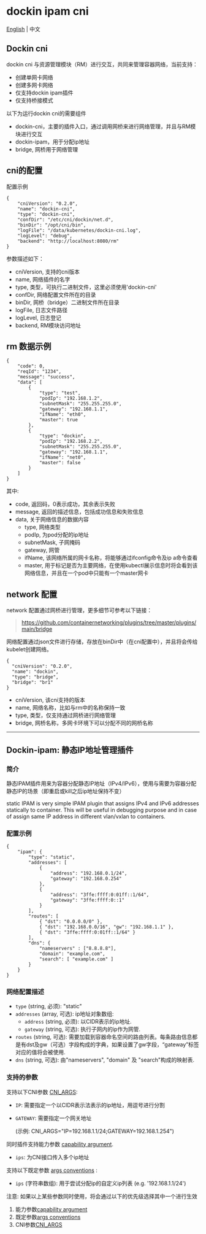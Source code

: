 # **dockin ipam cni**

[English](README.md) | 中文
## **Dockin cni**
dockin cni 与资源管理模块（RM）进行交互，共同来管理容器网络，当前支持：
- 创建单网卡网络
- 创建多网卡网络
- 仅支持dockin ipam插件
- 仅支持桥接模式

以下为运行dockin cni的需要组件
- dockin-cni，主要的插件入口，通过调用网桥来进行网络管理，并且与RM模块进行交互
- dockin-ipam，用于分配ip地址
- bridge, 网桥用于网络管理

cni的配置
--
配置示例
```
{
    "cniVersion": "0.2.0",
    "name": "dockin-cni",
    "type": "dockin-cni",
    "confDir": "/etc/cni/dockin/net.d",
    "binDir": "/opt/cni/bin",
    "logFile": "/data/kubernetes/dockin-cni.log",
    "logLevel": "debug",
    "backend": "http://localhost:8080/rm"
}
```
参数描述如下：
- cniVersion, 支持的cni版本
- name, 网络插件的名字
- type, 类型，可执行二进制文件，这里必须使用'dockin-cni'
- confDir, 网络配置文件所在的目录
- binDir, 网桥（bridge）二进制文件所在目录
- logFile, 日志文件路径
- logLevel, 日志登记
- backend, RM模块访问地址

rm 数据示例
---
```
{
    "code": 0,
    "reqId": "1234",
    "message": "success",
    "data": [
        {
            "type": "test",
            "podIp": "192.168.1.2",
            "subnetMask": "255.255.255.0",
            "gateway": "192.168.1.1",
            "ifName": "eth0",
            "master": true
        },
        {
            "type": "dockin",
            "podIp": "192.168.2.2",
            "subnetMask": "255.255.255.0",
            "gateway": "192.168.1.1",
            "ifName": "net0",
            "master": false
        }
    ]
}
```
其中:
- code, 返回码，0表示成功，其余表示失败
- message, 返回的描述信息，包括成功信息和失败信息
- data, 关于网络信息的数据内容
    - type, 网络类型 
    - podIp, 为pod分配的ip地址
    - subnetMask, 子网掩码
    - gateway, 网管
    - ifName, 该网络所属的网卡名称，将能够通过ifconfig命令及ip a命令查看
    - master, 用于标记是否为主要网络，在使用kubectl展示信息时将会看到该网络信息，并且在一个pod中只能有一个master网卡

network 配置
---
network 配置通过网桥进行管理，更多细节可参考以下链接：
>https://github.com/containernetworking/plugins/tree/master/plugins/main/bridge

网络配置通过json文件进行存储，存放在binDir中（在cni配置中），并且将会传给kubelet创建网络。

```
{
  "cniVersion": "0.2.0",
  "name": "dockin",
  "type": "bridge",
  "bridge": "br1"
}
``` 

- cniVersion, 该cni支持的版本
- name, 网络名称，比如与rm中的名称保持一致
- type, 类型，仅支持通过网桥进行网络管理
- bridge, 网桥名称，多网卡环境下可以分配不同的网桥名称

---
## **Dockin-ipam**: 静态IP地址管理插件

### 简介

静态IPAM插件用来为容器分配静态IP地址（IPv4/IPv6），使用与需要为容器分配静态IP的场景（即重启或kill之后ip地址保持不变）

static IPAM is very simple IPAM plugin that assigns IPv4 and IPv6 addresses statically to container. This will be useful in debugging purpose and in case of assign same IP address in different vlan/vxlan to containers.


### 配置示例

```
{
	"ipam": {
		"type": "static",
		"addresses": [
			{
				"address": "192.168.0.1/24",
				"gateway": "192.168.0.254"
			},
			{
				"address": "3ffe:ffff:0:01ff::1/64",
				"gateway": "3ffe:ffff:0::1"
			}
		],
		"routes": [
			{ "dst": "0.0.0.0/0" },
			{ "dst": "192.168.0.0/16", "gw": "192.168.1.1" },
			{ "dst": "3ffe:ffff:0:01ff::1/64" }
		],
		"dns": {
			"nameservers" : ["8.8.8.8"],
			"domain": "example.com",
			"search": [ "example.com" ]
		}
	}
}
```

### 网络配置描述

* `type` (string, 必须): "static"
* `addresses` (array, 可选): ip地址对象数组:
	* `address` (string, 必须): 以CIDR表示的ip地址.
	* `gateway` (string, 可选): 执行子网内的ip作为网管.
* `routes` (string, 可选): 需要加载到容器命名空间的路由列表。每条路由信息都是有dst及gw（可选）字段构成的字典，如果设置了gw字段，“gateway”标签对应的值将会被使用.
* `dns` (string, 可选): 由"nameservers", "domain" 及 "search"构成的映射表.

### 支持的参数

支持以下CNI参数 [CNI_ARGS](https://github.com/containernetworking/cni/blob/master/SPEC.md#parameters):

* `IP`: 需要指定一个以CIDR表示法表示的ip地址，用逗号进行分割
* `GATEWAY`: 需要指定一个网关地址

    (示例: CNI_ARGS="IP=192.168.1.1/24;GATEWAY=192.168.1.254")

同时插件支持能力参数 [capability argument](https://github.com/containernetworking/cni/blob/master/CONVENTIONS.md).

* `ips`: 为CNI接口传入多个ip地址

支持以下既定参数 [args conventions](https://github.com/containernetworking/cni/blob/master/CONVENTIONS.md#args-in-network-config) :

* `ips` (字符串数组): 用于尝试分配ip的自定义ip列表 (e.g. '192.168.1.1/24')

注意: 如果以上某些参数同时使用，将会通过以下的优先级选择其中一个进行生效

1. 能力参数[capability argument](https://github.com/containernetworking/cni/blob/master/CONVENTIONS.md)
1. 既定参数[args conventions](https://github.com/containernetworking/cni/blob/master/CONVENTIONS.md#args-in-network-config)
1. CNI参数[CNI_ARGS](https://github.com/containernetworking/cni/blob/master/SPEC.md#parameters)
